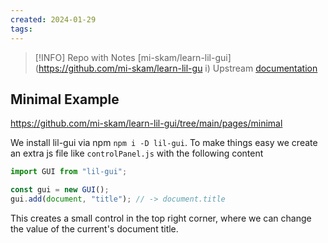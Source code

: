 ```yaml
---
created: 2024-01-29
tags:
---
```


> [!INFO]
> Repo with Notes [mi-skam/learn-lil-gui](https://github.com/mi-skam/learn-lil-gu
> i)
> Upstream [documentation](https://lil-gui.georgealways.com/)


## Minimal Example

https://github.com/mi-skam/learn-lil-gui/tree/main/pages/minimal

We install lil-gui via npm `npm i -D lil-gui`. To make things easy we create an extra js file like `controlPanel.js` with the following content

```js
import GUI from "lil-gui";

const gui = new GUI();
gui.add(document, "title"); // -> document.title
```

This creates a small control in the top right corner, where we can change the value of the current's document title.
